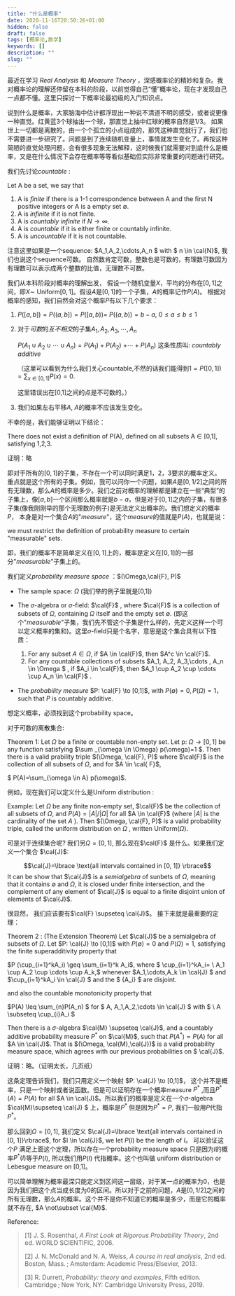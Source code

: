 ```yaml
---
title: "什么是概率"
date: 2020-11-16T20:50:26+01:00
hidden: false
draft: false
tags: [概率论,数学]
keywords: []
description: ""
slug: ""
---
```


最近在学习 *Real Analysis* 和 *Measure Theory* ，深感概率论的精妙和复杂。我对概率论的理解还停留在本科的阶段，以前觉得自己“懂”概率论，现在才发现自己一点都不懂。这里只探讨一下概率论最初级的入门知识点。



说到什么是概率，大家脑海中估计都浮现出一种说不清道不明的感受，或者说更像一种直觉。红黄蓝3个球抽出一个球，那直觉上抽中红球的概率自然是$1/3$。 如果世上一切都是离散的，由一个个孤立的小点组成的，那凭这种直觉就行了，我们也不需要进一步研究了。问题是到了连续随机变量上，事情就发生变化了。再按这种简陋的直觉处理问题，会有很多现象无法解释，这时候我们就需要对到底什么是概率，又是在什么情况下会存在概率等等看似基础但实际非常重要的问题进行研究。



我们先讨论$\textit{countable}$ :

Let A be a set, we say that

1. A is $\textit{finite}$ if there is a 1-1 correspondence between A and the first N  positive integers or A is a empty set $\emptyset$.
2. A is $\textit{infinite}$​ if it is not finite.
3. A is $\textit{countably infinite}$ if $N \to \infty$.
4. A is $\textit{countable}$ if it is either finite or countably infinite.
5. A is $\textit{uncountable}$ if it is not countable.

注意这里如果是一个sequence: $A_1,A_2,\cdots,A_n $ with $  n \in \cal{N}$, 我们也说这个sequence可数。 自然数肯定可数，整数也是可数的，有理数可数因为有理数可以表示成两个整数的比值，无理数不可数。



我们从本科阶段对概率的理解出发， 假设一个随机变量$X$，平均的分布在$[0,1]$之间，即$X \sim$ $\text{Uniform}[0,1]$。假设$A$是$[0,1]$的一个子集，$A$的概率记作$P(A)$。 根据对概率的感知，我们自然会对这个概率$P$有以下几个要求：

1. $P([a,b])=P((a,b])=P([a,b))=$ $P((a,b))=b-a$, $0\leq a \leq b \leq 1$

2. 对于*可数*的*互不相交*的子集$A_1, A_2, A_3,\cdots , A_n$

   $P(A_1 \cup A_2 \cup \cdots \cup A_n)=P(A_1)+P(A_2)$ $+\cdots+P(A_n)$ 								这条性质叫: $\textit{countably additive}$

   （这里可以看到为什么我们关心countable,不然的话我们能得到$1=P([0,1])=\sum_{x\in[0,1]}P(x)=0.$ 

   这里错误出在[0,1]之间的点是不可数的。）

3. 我们如果左右平移$A$, $A$的概率不应该发生变化。

不幸的是，我们能够证明以下结论：

There does not exist a  definition of P(A), defined on all subsets A $\in$ [0,1], satisfying 1,2,3.

证明：略

即对于所有的$[0,1]$的子集，不存在一个可以同时满足1，2，3要求的概率定义。 重点就是这个所有的子集。例如，我可以问你一个问题，如果$A$是$[0,1/2]$之间的所有无理数，那么$A$的概率是多少。我们之前对概率的理解都是建立在一些“典型”的子集上，像$[a,b]$一个区间那么概率就是$b-a$，但是对于$[0,1]$之内的子集，有很多子集(像我刚刚举的那个无理数的例子)是无法定义出概率的。我们想定义的概率$P$， 本身是对一个集合$A$的"$measure$"，这个$measure$的值就是$P(A)$，也就是说：

we must restrict the definition of probability measure to certain "measurable" sets.

即，我们的概率不是简单定义在$[0,1]$上的，概率是定义在$[0,1]$的一部分"$measurable$"子集上的。



我们定义$\textit{probability measure space}$ ：$(\Omega,\cal{F}, P)$

* The sample space: $\Omega$ (我们举的例子里就是[0,1])
* The $\sigma$-algebra or $\sigma$-field: $\cal{F}$ , where $\cal{F}$ is a collection of subsets of $\Omega$, containing $\Omega$ itself and the empty set $\emptyset$. (即这个"$measurable$"子集，我们先不管这个子集是什么样的，先定义这样一个可以定义概率的集和)。这里$\sigma$-field​只是个名字，意思是这个集合具有以下性质：
  1. For any subset $A \in \Omega$, if $A \in \cal{F}$, then $A^c \in \cal{F}$.
  2. For any countable collections of subsets $A_1, A_2, A_3,\cdots , A_n \in \Omega $ , if $A_i \in \cal{F}$, then $A_1 \cup A_2 \cup \cdots \cup A_n \in \cal{F}$ . 

* The $\textit{probability measure}$  $P: \cal{F} \to [0,1]$, with $P(\emptyset)=0, P(\Omega)=1$， such that $P$ is countably additive.

想定义概率，必须找到这个probability space。



对于可数的离散集合: 

Theorem 1: Let $\Omega$ be a finite or countable non-enpty set. Let p: $\Omega \to [0,1]$ be any function satisfying $\sum _{\omega \in \Omega} p(\omega)=1 $. Then there is a valid prability triple  $(\Omega, \cal{F}, P)$  where $\cal{F}$ is the collection of all subsets of $\Omega$, and for $A \in \cal{ F}$, 

$ P(A)=\sum_{\omega \in A} p(\omega)$.

例如，现在我们可以定义什么是Uniform distribution :

Example: Let $\Omega$  be  any finite non-empty set,  $\cal{F}$ be the  collection of all subsets of $\Omega$, and $P(A)= |A| / |\Omega|$ for all $A \in \cal{F}$ (where $|A|$ is the cardinality of the set $A$ ).  Then $(\Omega, \cal{F}, P)$ is a valid probability triple, called the uniform distribution  on $\Omega$ , written Uniform$(\Omega)$.



可是对于连续集合呢? 我们另$\Omega=[0,1]$, 那么现在$\cal{F}$ 是什么。如果我们定义一个集合 $\cal{J}$:

$$\cal{J}=\lbrace \text{all intervals contained in [0, 1]} \rbrace$$  It can be show that $\cal{J}$ is a *semialgebra* of sunbets of $\Omega$, meaning that it contains $\emptyset$ and $\Omega$, it is closed under finite intersection, and the complement of any element of $\cal{J}$ is equal to a finite disjoint union of elements of $\cal{J}$.

很显然， 我们应该要有$\cal{F} \supseteq \cal{J}$。 接下来就是最重要的定理：

Theorem 2 : (The Extension Theorem)  Let $\cal{J}$ be a semialgebra of subsets of $\Omega$. Let $P: \cal{J} \to [0,1]$ with $P(\emptyset)=0$ and $P(\Omega)=1$, satisfying the finite superadditivity property that

$P (\cup_{i=1}^kA_i) \geq \sum_{i=1}^k A_i$, where $ \cup_{i=1}^kA_i= \ A_1 \cup A_2 \cup \cdots \cup A_k,$ whenever $A_1,\cdots,A_k \in \cal{J} $ and $\cup_{i=1}^kA_i \in \cal{J} $ and  the $ {A_i} $ are  disjoint​.    

and also the countable monotonicity property that

$P(A) \leq \sum_{n}P(A_n) $ for $ A, A_1,A_2,\cdots \in \cal{J} $ with $ \ A \subseteq \cup_{i}A_i $

Then there is a $\sigma$-algebra $\cal{M}  \supseteq \cal{J}$, and a countably additive probability measure $P^\ast$ on $\cal{M}$, such that $P(A^\ast)=P(A)$ for all $A \in \cal{J}$. That is $(\Omega, \cal{M},\cal{J})$ is a valid probability measure space, which agrees with our previous probabilities on $ \cal{J}$.

证明：略。（证明太长，几页纸）



这条定理告诉我们，我们只用定义一个映射 $P: \cal{J} \to [0,1]$， 这个并不是概率，只是一个映射或者说函数。但是可以证明存在一个概率measure $P^\ast$ ,而且$P^\ast(A)=P(A)$ for all $A \in \cal{J}$。所以我们的概率是定义在一个$\sigma$-algebra $\cal{M}\supseteq \cal{J} $ 上，概率是$P^\ast$ 但是因为$P^\ast=P$, 我们一般用$P$代指$P^\ast$。



那么回到$\Omega=[0,1]$, 我们定义 $\cal{J}=\lbrace \text{all intervals contained in [0, 1]}\rbrace$, for $I \in \cal{J}$, we let $P(I)$ be the length of $I$。 可以验证这个$P$ 满足上面这个定理，所以存在一个probability measure space 只是因为$I$的概率$P^\ast(I)$等于$P(I)$, 所以我们用$P(I)$ 代指概率。这个也叫做 uniform  distribution​ or ​Lebesgue measure​ on [0,1]。



可以简单理解为概率最深只能定义到区间这一层级，对于某一点的概率为0，也是因为我们把这个点当成长度为0的区间。所以对于之前的问题，$A$是$[0,1/2]$之间的所有无理数，那么$A$的概率。这个并不是你不知道它的概率是多少，而是它的概率就不存在, $A \not\subset \cal{M}$. 



Reference:

>[1] J. S. Rosenthal, *A First Look at Rigorous Probability Theory*, 2nd ed. WORLD SCIENTIFIC, 2006.
>
>[2] J. N. McDonald and N. A. Weiss, *A course in real analysis*, 2nd ed. Boston, Mass. ; Amsterdam: Academic Press/Elsevier, 2013.
>
>[3] R. Durrett, *Probability: theory and examples*, Fifth edition. Cambridge ; New York, NY: Cambridge University Press, 2019.

 

















